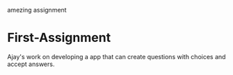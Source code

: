 
amezing assignment
# First-Assignment
Ajay's work on developing a app that can create questions with choices and accept answers.
